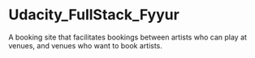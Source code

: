 # Udacity_FullStack_Fyyur
A booking site that facilitates bookings between artists who can play at venues, and venues who want to book artists.
